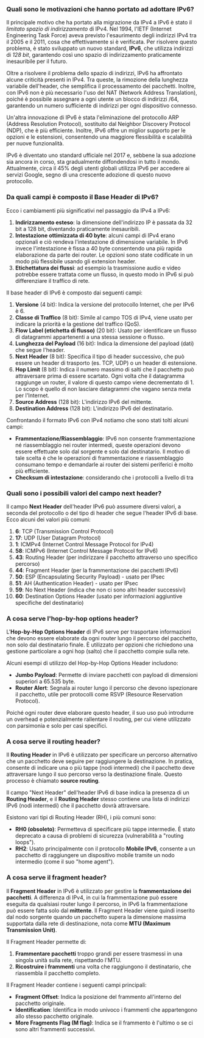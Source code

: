 ### Quali sono le motivazioni che hanno portato ad adottare IPv6?

Il principale motivo che ha portato alla migrazione da IPv4 a IPv6 è stato il *limitato spazio di indirizzamento* di IPv4. Nel 1994, l'IETF (Internet Engineering Task Force) aveva previsto l'esaurimento degli indirizzi IPv4 tra il 2005 e il 2011, cosa che effettivamente si è verificata. Per risolvere questo problema, è stato sviluppato un nuovo standard, **IPv6**, che utilizza indirizzi di *128 bit*, garantendo così uno spazio di indirizzamento praticamente inesauribile per il futuro.

Oltre a risolvere il problema dello spazio di indirizzi, IPv6 ha affrontato alcune criticità presenti in IPv4. Tra queste, la rimozione della lunghezza variabile dell'header, che semplifica il processamento dei pacchetti. Inoltre, con IPv6 non è più necessario l'uso del NAT (Network Address Translation), poiché è possibile assegnare a ogni utente un blocco di indirizzi /64, garantendo un numero sufficiente di indirizzi per ogni dispositivo connesso.

Un'altra innovazione di IPv6 è stata l'eliminazione del protocollo ARP (Address Resolution Protocol), sostituito dal Neighbor Discovery Protocol (NDP), che è più efficiente. Inoltre, IPv6 offre un miglior supporto per le opzioni e le estensioni, consentendo una maggiore flessibilità e scalabilità per nuove funzionalità.

IPv6 è diventato uno standard ufficiale nel 2017 e, sebbene la sua adozione sia ancora in corso, sta gradualmente diffondendosi in tutto il mondo. Attualmente, circa il 45% degli utenti globali utilizza IPv6 per accedere ai servizi Google, segno di una crescente adozione di questo nuovo protocollo.

### Da quali campi è composto il Base Header di IPv6?

Ecco i cambiamenti più significativi nel passaggio da IPv4 a IPv6:
1. **Indirizzamento esteso**: la dimensione dell'indirizzo IP è passata da 32 bit a 128 bit, diventando praticamente inesauribili.
2. **Intestazione ottimizzata di 40 byte**: alcuni campi di IPv4 erano opzionali e ciò rendeva l'intestazione di dimensione variabile. In IPv6 invece l'intestazione è fissa a 40 byte consentendo una più rapida elaborazione da parte dei router. Le opzioni sono state codificate in un modo più flessibile usando gli extension header.
3. **Etichettatura dei flussi**: ad esempio la trasmissione audio e video potrebbe essere trattata come un flusso, in questo modo in IPv6 si può differenziare il traffico di rete. 

Il base header di IPv6 è composto dai seguenti campi:
1. **Versione** (4 bit): Indica la versione del protocollo Internet, che per IPv6 è 6.
2. **Classe di Traffico** (8 bit):  Simile al campo TOS di IPv4, viene usato per indicare la priorità e la gestione del traffico (QoS).
3. **Flow Label (etichetta di flusso)** (20 bit): Usato per identificare un flusso di datagrammi appartenenti a una stessa sessione o flusso.
4. **Lunghezza del Payload** (16 bit): Indica la dimensione del payload (dati) che segue l'header.
5. **Next Header** (8 bit): Specifica il tipo di header successivo, che può essere un header di trasporto (es. TCP, UDP) o un header di estensione.
6. **Hop Limit** (8 bit): Indica il numero massimo di salti che il pacchetto può attraversare prima di essere scartato. Ogni volta che il datagramma raggiunge un router, il valore di questo campo viene decrementato di 1. Lo scopo è quello di non lasciare datagrammi che vagano senza meta per l'Internet.
7. **Source Address** (128 bit): L'indirizzo IPv6 del mittente.
8. **Destination Address** (128 bit): L'indirizzo IPv6 del destinatario.

Confrontando il formato IPv6 con IPv4 notiamo che sono stati tolti alcuni campi: 
- **Frammentazione/Riassemblaggio**: IPv6 non consente frammentazione né riassemblaggio nei router intermedi, queste operazioni devono essere effettuate solo dal sorgente e solo dal destinatario. Il motivo di tale scelta è che le operazioni di frammentazione e riassemblaggio consumano tempo e demandarle ai router dei sistemi periferici è molto più efficiente. 
- **Checksum di intestazione**: considerando che i protocolli a livello di tra

### Quali sono i possibili valori del campo next header?

Il campo **Next Header** dell'header IPv6 può assumere diversi valori, a seconda del protocollo o del tipo di header che segue l'header IPv6 di base. Ecco alcuni dei valori più comuni:
1. **6**: TCP (Transmission Control Protocol)
2. **17**: UDP (User Datagram Protocol)
3. **1**: ICMPv4 (Internet Control Message Protocol for IPv4)
4. **58**: ICMPv6 (Internet Control Message Protocol for IPv6)
5. **43**: Routing Header (per indirizzare il pacchetto attraverso uno specifico percorso)
6. **44**: Fragment Header (per la frammentazione dei pacchetti IPv6)
7. **50**: ESP (Encapsulating Security Payload) - usato per IPsec
8. **51**: AH (Authentication Header) - usato per IPsec
9. **59**: No Next Header (indica che non ci sono altri header successivi)
10. **60**: Destination Options Header (usato per informazioni aggiuntive specifiche del destinatario)

### A cosa serve l'hop-by-hop options header?

L'**Hop-by-Hop Options Header** di IPv6 serve per trasportare informazioni che devono essere elaborate da ogni router lungo il percorso del pacchetto, non solo dal destinatario finale. È utilizzato per opzioni che richiedono una gestione particolare a ogni hop (salto) che il pacchetto compie sulla rete.

Alcuni esempi di utilizzo del Hop-by-Hop Options Header includono:
- **Jumbo Payload**: Permette di inviare pacchetti con payload di dimensioni superiori a 65.535 byte.
- **Router Alert**: Segnala ai router lungo il percorso che devono ispezionare il pacchetto, utile per protocolli come RSVP (Resource Reservation Protocol).

Poiché ogni router deve elaborare questo header, il suo uso può introdurre un overhead e potenzialmente rallentare il routing, per cui viene utilizzato con parsimonia e solo per casi specifici.

### A cosa serve il routing header?

Il **Routing Header** in IPv6 è utilizzato per specificare un percorso alternativo che un pacchetto deve seguire per raggiungere la destinazione. In pratica, consente di indicare una o più tappe (nodi intermedi) che il pacchetto deve attraversare lungo il suo percorso verso la destinazione finale. Questo processo è chiamato **source routing**.

Il campo "Next Header" dell'header IPv6 di base indica la presenza di un **Routing Header**, e il **Routing Header** stesso contiene una lista di indirizzi IPv6 (nodi intermedi) che il pacchetto dovrà attraversare.

Esistono vari tipi di Routing Header (RH), i più comuni sono:
- **RH0 (obsoleto)**: Permetteva di specificare più tappe intermedie. È stato deprecato a causa di problemi di sicurezza (vulnerabilità a "routing loops").
- **RH2**: Usato principalmente con il protocollo **Mobile IPv6**, consente a un pacchetto di raggiungere un dispositivo mobile tramite un nodo intermedio (come il suo "home agent").

### A cosa serve il fragment header?

Il **Fragment Header** in IPv6 è utilizzato per gestire la **frammentazione dei pacchetti**. A differenza di IPv4, in cui la frammentazione può essere eseguita da qualsiasi router lungo il percorso, in IPv6 la frammentazione può essere fatta solo dal **mittente**. Il Fragment Header viene quindi inserito dal nodo sorgente quando un pacchetto supera la dimensione massima supportata dalla rete di destinazione, nota come **MTU (Maximum Transmission Unit)**.

Il Fragment Header permette di:
1. **Frammentare pacchetti** troppo grandi per essere trasmessi in una singola unità sulla rete, rispettando l'MTU.
2. **Ricostruire i frammenti** una volta che raggiungono il destinatario, che riassembla il pacchetto completo.

Il Fragment Header contiene i seguenti campi principali:
- **Fragment Offset**: Indica la posizione del frammento all'interno del pacchetto originale.
- **Identification**: Identifica in modo univoco i frammenti che appartengono allo stesso pacchetto originale.
- **More Fragments Flag (M flag)**: Indica se il frammento è l'ultimo o se ci sono altri frammenti successivi.
